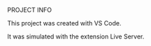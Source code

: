 PROJECT INFO

This project was created with VS Code.

It was simulated with the extension Live Server.
